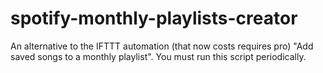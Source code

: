 # spotify-monthly-playlists-creator
An alternative to the IFTTT automation (that now costs requires pro) "Add saved songs to a monthly playlist". You must run this script periodically.
